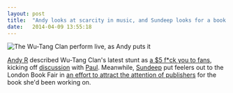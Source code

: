 ```yaml
---
layout: post
title:  "Andy looks at scarcity in music, and Sundeep looks for a book deal"
date:   2014-04-09 13:55:18
---
```


![The Wu-Tang Clan perform live, as Andy puts it](https://i0.wp.com/upload.wikimedia.org/wikipedia/commons/1/19/Dublin_Philharmonic_Orchestra_performing_Tchaikovsky%27s_Symphony_No_4_in_Charlotte%2C_North_Carolina.jpg)

[Andy R][andy-r] described Wu-Tang Clan's latest stunt as [a $5 f\*ck you to fans](https://selfdoubtgun.wordpress.com/2014/04/04/wu-tang-fail/), kicking off [discussion](https://selfdoubtgun.wordpress.com/2014/04/04/wu-tang-fail/#comment-212) with [Paul][paul]. Meanwhile, [Sundeep][sundeep] put feelers out to the London Book Fair in [an effort to attract the attention of publishers](https://mentalwillness.wordpress.com/2014/04/07/willness-trademark/) for the book she'd been working on.

[adam-g]:  http://strokeyadam.livejournal.com/
[adam-w]:  http://www.ad-space.org.uk/
[andy-k]:  http://theguidemark3.livejournal.com/
[andy-r]:  http://selfdoubtgun.wordpress.com/
[beth]:    http://littlegreenbeth.livejournal.com/
[bryn]:    http://randomlyevil.org.uk/
[claire]:  http://nowebsite.co.uk/blog/
[dan]:     http://www.scatmania.org/
[ele]:     http://ele-is-crazy.livejournal.com/
[fiona]:   http://fionafish.wordpress.com/
[hayley]:  http://leelee1983.livejournal.com/
[jen]:     http://scleip.livejournal.com/
[jimmy]:   http://vikingjim.livejournal.com/
[jta]:     http://blog.electricquaker.co.uk/
[kit]:     http://reaperkit.wordpress.com/
[liz]:     http://norasdollhouse.livejournal.com/
[malbo21]: http://malbo21.wordpress.com/
[matt-p]:  http://myzelik.livejournal.com/
[matt-r]:  http://matt-inthe-hat.livejournal.com/
[paul]:    http://blog.pacifist.co.uk/
[penny]:   http://thepennyfaerie.livejournal.com/
[pete]:    http://loonybin345.livejournal.com/
[rory]:    http://razinaber.livejournal.com/
[ruth]:    http://fleeblewidget.co.uk/
[sarah]:   http://starlight-sarah.livejournal.com/
[sian]:    http://elgingerbread.wordpress.com/
[sundeep]: https://mentalwillness.wordpress.com/
